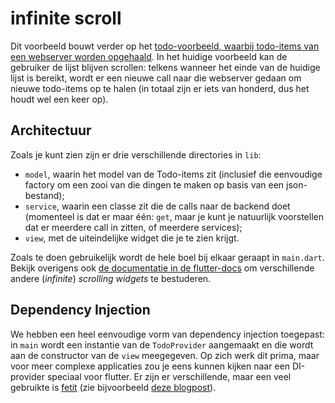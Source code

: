 # infinite scroll

Dit voorbeeld bouwt verder op het [todo-voorbeeld, waarbij todo-items van een webserver worden opgehaald](../todo_app/). In het huidige voorbeeld kan de gebruiker de lijst blijven scrollen: telkens wanneer het einde van de huidige lijst is bereikt, wordt er een nieuwe call naar die webserver gedaan om nieuwe todo-items op te halen (in totaal zijn er iets van honderd, dus het houdt wel een keer op).

## Architectuur

Zoals je kunt zien zijn er drie verschillende directories in `lib`:

-  `model`, waarin het model van de Todo-items zit (inclusief die eenvoudige factory om een zooi van die dingen te maken op basis van een json-bestand); 
- `service`, waarin een classe zit die de calls naar de backend doet (momenteel is dat er maar één: `get`, maar je kunt je natuurlijk voorstellen dat er meerdere call in zitten, of meerdere services);
- `view`, met de uiteindelijke widget die je te zien krijgt.

Zoals te doen gebruikelijk wordt de hele boel bij elkaar geraapt in `main.dart`. Bekijk overigens ook [de documentatie in de flutter-docs](https://docs.flutter.dev/ui/layout/scrolling#infinite-scrolling) om verschillende andere (*infinite*) *scrolling widgets* te bestuderen.

## Dependency Injection

We hebben een heel eenvoudige vorm van dependency injection toegepast: in `main` wordt een instantie van de `TodoProvider` aangemaakt en die wordt aan de constructor van de `view` meegegeven. Op zich werk dit prima, maar voor meer complexe applicaties zou je eens kunnen kijken naar een DI-provider speciaal voor flutter. Er zijn er verschillende, maar een veel gebruikte is [fetit](https://pub.dev/packages/get_it) (zie bijvoorbeeld [deze blogpost](https://blog.logrocket.com/dependency-injection-flutter-using-getit-injectable/)).
